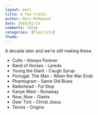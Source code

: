 ```yaml
---
layout: post
title: A few tracks
author: Matt McMahand
date: 2018/01/14
comments: false
categories: [Playlists]
thumb:
---
```


A decade later and we're still making these.

- Cults - Always Forever
- Band of Horses - Laredo
- Young the Giant - Caugh Syrup
- Portugal. The Man - When the War Ends
- Phantogram - Same Old Blues
- Radiohead - Ful Stop
- Kanye West - Runaway
- Now, Now - Giants
- Deer Tick - Christ Jesus
- Tennis - Origins

